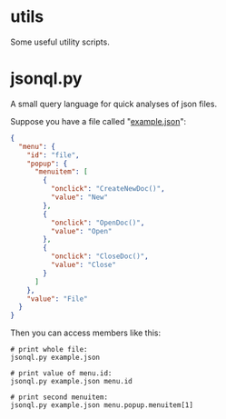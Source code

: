 utils
=====

Some useful utility scripts.

jsonql.py
=========

A small query language for quick analyses of json files.

Suppose you have a file called "[example.json](http://json.org/example)":

```json
{
  "menu": {
    "id": "file",
    "popup": {
      "menuitem": [
        {
          "onclick": "CreateNewDoc()",
          "value": "New"
        },
        {
          "onclick": "OpenDoc()",
          "value": "Open"
        },
        {
          "onclick": "CloseDoc()",
          "value": "Close"
        }
      ]
    },
    "value": "File"
  }
}
```

Then you can access members like this:

```
# print whole file:
jsonql.py example.json

# print value of menu.id:
jsonql.py example.json menu.id

# print second menuitem:
jsonql.py example.json menu.popup.menuitem[1]
```
